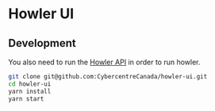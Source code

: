 # Howler UI

## Development

You also need to run the [Howler API](https://github.com/CybercentreCanada/howler-api) in order to run howler.

```bash
git clone git@github.com:CybercentreCanada/howler-ui.git
cd howler-ui
yarn install
yarn start
```
